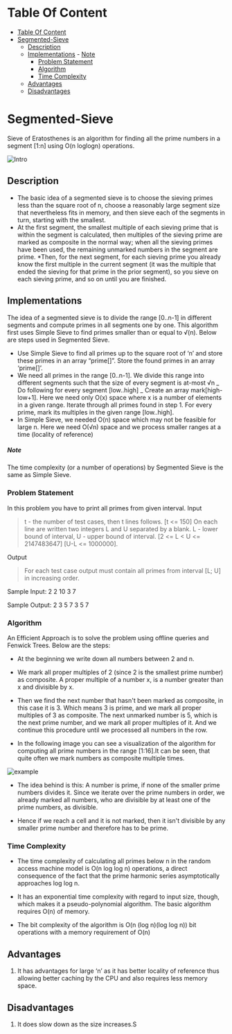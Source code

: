 # Table Of Content

- [Table Of Content](#table-of-content)
- [Segmented-Sieve](#segmented-sieve)
  - [Description](#description)
  - [Implementations](#implementations) - [Note](#note)
    - [Problem Statement](#problem-statement)
    - [Algorithm](#algorithm)
    - [Time Complexity](#time-complexity)
  - [Advantages](#advantages)
  - [Disadvantages](#disadvantages)

# Segmented-Sieve

Sieve of Eratosthenes is an algorithm for finding all the prime numbers in a segment [1:n] using O(n loglogn) operations.

![Intro](https://media.geeksforgeeks.org/wp-content/cdn-uploads/SieveofEratosthenes3.jpg)

## Description

- The basic idea of a segmented sieve is to choose the sieving primes less than the square root of n, choose a reasonably large segment size that nevertheless fits in memory, and then sieve each of the segments in turn, starting with the smallest.
- At the first segment, the smallest multiple of each sieving prime that is within the segment is calculated, then multiples of the sieving prime are marked as composite in the normal way; when all the sieving primes have been used, the remaining unmarked numbers in the segment are prime.
  \*Then, for the next segment, for each sieving prime you already know the first multiple in the current segment (it was the multiple that ended the sieving for that prime in the prior segment), so you sieve on each sieving prime, and so on until you are finished.

## Implementations

The idea of a segmented sieve is to divide the range [0..n-1] in different segments and compute primes in all segments one by one. This algorithm first uses Simple Sieve to find primes smaller than or equal to √(n). Below are steps used in Segmented Sieve.

- Use Simple Sieve to find all primes up to the square root of ‘n’ and store these primes in an array “prime[]”. Store the found primes in an array ‘prime[]’.
- We need all primes in the range [0..n-1]. We divide this range into different segments such that the size of every segment is at-most √n
  _ Do following for every segment [low..high]
  _ Create an array mark[high-low+1]. Here we need only O(x) space where x is a number of elements in a given range.
  Iterate through all primes found in step 1. For every prime, mark its multiples in the given range [low..high].
- In Simple Sieve, we needed O(n) space which may not be feasible for large n. Here we need O(√n) space and we process smaller ranges at a time (locality of reference)

##### Note

The time complexity (or a number of operations) by Segmented Sieve is the same as Simple Sieve.

### Problem Statement

In this problem you have to print all primes from given interval.
Input

> t - the number of test cases, then t lines follows. [t <= 150]
> On each line are written two integers L and U separated by a blank. L - lower bound of
> interval, U - upper bound of interval. [2 <= L < U <= 2147483647] [U-L <= 1000000].

Output

> For each test case output must contain all primes from interval [L; U] in increasing order.

Sample Input:
2
2 10
3 7

Sample Output:
2
3
5
7
3
5
7

### Algorithm

An Efficient Approach is to solve the problem using offline queries and Fenwick Trees. Below are the steps:

- At the beginning we write down all numbers between 2 and n.

- We mark all proper multiples of 2 (since 2 is the smallest prime number) as composite. A proper multiple of a number x, is a number greater than x and divisible by x.

- Then we find the next number that hasn't been marked as composite, in this case it is 3. Which means 3 is prime, and we mark all proper multiples of 3 as composite. The next unmarked number is 5, which is the next prime number, and we mark all proper multiples of it. And we continue this procedure until we processed all numbers in the row.

- In the following image you can see a visualization of the algorithm for computing all prime numbers in the range [1:16].It can be seen, that quite often we mark numbers as composite multiple times.

![example](https://cp-algorithms.com/algebra/sieve_eratosthenes.png)

- The idea behind is this: A number is prime, if none of the smaller prime numbers divides it. Since we iterate over the prime numbers in order, we already marked all numbers, who are divisible by at least one of the prime numbers, as divisible.

- Hence if we reach a cell and it is not marked, then it isn't divisible by any smaller prime number and therefore has to be prime.

### Time Complexity

- The time complexity of calculating all primes below n in the random access machine model is O(n log log n) operations, a direct consequence of the fact that the prime harmonic series asymptotically approaches log log n.

- It has an exponential time complexity with regard to input size, though, which makes it a pseudo-polynomial algorithm. The basic algorithm requires O(n) of memory.

- The bit complexity of the algorithm is O(n (log n)(log log n)) bit operations with a memory requirement of O(n)

## Advantages

1. It has advantages for large ‘n’ as it has better locality of reference thus allowing better caching by the CPU and also requires less memory space.

## Disadvantages

1. It does slow down as the size increases.S
